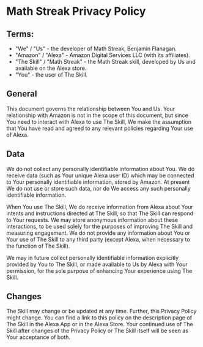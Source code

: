 # Math Streak Privacy Policy

## Terms:

- "We" / "Us" - the developer of Math Streak, Benjamin Flanagan.
- "Amazon" / "Alexa" - Amazon Digital Services LLC (with its affiliates).
- "The Skill" / "Math Streak" - the Math Streak skill, developed by Us and available on the Alexa store.
- "You" - the user of The Skill.

## General

This document governs the relationship between You and Us. Your relationship with Amazon is not in the scope of this document, but since You need to interact with Alexa to use The Skill, We make the assumption that You have read and agreed to any relevant policies regarding Your use of Alexa.

## Data

We do not collect any personally identifiable information about You. We do receive data (such as Your unique Alexa user ID) which may be connected to Your personally identifiable information, stored by Amazon. At present We do not use or store such data, nor do We access any such personally identifiable information.

When You use The Skill, We do receive information from Alexa about Your intents and instructions directed at The Skill, so that The Skill can respond to Your requests. We may store anonymous information about these interactions, to be used solely for the purposes of improving The Skill and measuring engagement. We do not provide any information about You or Your use of The Skill to any third party (except Alexa, when necessary to the function of The Skill).

We may in future collect personally identifiable information explicitly provided by You to The Skill, or made available to Us by Alexa with Your permission, for the sole purpose of enhancing Your experience using The Skill.

## Changes

The Skill may change or be updated at any time. Further, this Privacy Policy might change. You can find a link to this policy on the description page of The Skill in the Alexa App or in the Alexa Store. Your continued use of The Skill after changes of the Privacy Policy or The Skill itself will be seen as Your acceptance of both.

